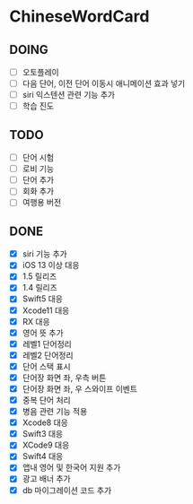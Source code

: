 # ChineseWordCard

## DOING
- [ ] 오토플레이
- [ ] 다음 단어, 이전 단어 이동시 애니메이션 효과 넣기
- [ ] siri 익스텐션 관련 기능 추가
- [ ] 학습 진도

## TODO
- [ ] 단어 시험
- [ ] 로비 기능 
- [ ] 단어 추가
- [ ] 회화 추가
- [ ] 여행용 버전

## DONE
- [x] siri 기능 추가
- [x] iOS 13 이상 대응
- [x] 1.5 릴리즈
- [x] 1.4 릴리즈
- [x] Swift5 대응
- [x] Xcode11 대응
- [x] RX 대응
- [x] 영어 뜻 추가
- [x] 레벨1 단어정리
- [x] 레벨2 단어정리
- [x] 단어 스택 표시
- [x] 단어장 화면 좌, 우측 버튼
- [x] 단어장 화면 좌, 우 스와이프 이벤트
- [x] 중복 단어 처리
- [x] 병음 관련 기능 적용
- [x] Xcode8 대응
- [x] Swift3 대응
- [x] XCode9 대응
- [x] Swift4 대응
- [x] 앱내 영어 및 한국어 지원 추가
- [x] 광고 배너 추가 
- [x] db 마이그레이션 코드 추가
